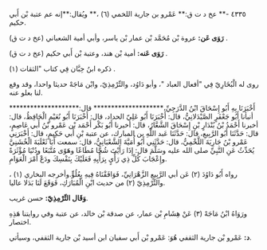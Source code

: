 ٤٣٣٥ -** عخ د ت ق:** عَمْرو بن جارية اللخمي (٦) ،** ويُقال:**إنه عم عتبة بْن أَبي حكيم.

**رَوَى عَن:** عروة بْن مُحَمَّد بْن عمار بْن ياسر، وأبي أمية الشعباني (عخ د ت ق) .

**رَوَى عَنه:** أمية بْن هند، وعتبة بْن أَبي حكيم (عخ د ت ق) .

ذكره ابنُ حِبَّان فِي كتاب "الثقات (١) .

روى له الْبُخَارِيّ فِي "أفعال العباد "، وأبو دَاوُد، والتِّرْمِذِيّ، وابْن مَاجَهْ حديثا واحدا، وقد وقع لنا بعلو عنه.

أَخْبَرَنَا بِهِ أَبُو إِسْحَاقَ ابْنُ الدَّرَجِيِّ،******************** قال:******************** أنبأنا أَبُو جَعْفَرٍ الصَّيْدَلانِيُّ، قال: أَخْبَرَنَا أَبُو عَلِيّ الحداد، قال: أَخْبَرَنَا أَبُو نُعَيْمٍ الْحَافِظُ، قال: أخبرنا أَحْمَدُ بْنُ بُنْدَارٍ بْنِ إِسْحَاقَ الشَّعَّارُ، قال: أخبرنا أَبُو بَكْر أَحْمَد بْن عَمْرو بْنُ أَبي عَاصِمٍ، قال: حَدَّثَنَا أَبُو الرَّبِيعِ، قال: حَدَّثَنَا عَبد اللَّهِ بن المبارك، عن عتبة بْنِ أَبي حَكِيمٍ، قال: أَخْبَرَنِي عَمْرو بْنُ جَارِيَةَ اللَّخْمِيُّ، قال: حَدَّثَنِي أَبُو أُمَيَّةَ الشَّعْبَانِيُّ، قال: سمعت أَبَا ثَعْلَبَةَ الْخُشَنِيَّ يُحَدِّثُ عَنِ النَّبِيِّ صلى الله عليه وسَلَّمَ قال: إِذَا رَأَيْتَ شُحًّا مُطَاعًا وهَوًى مُتَّبَعًا ودُنْيَا مُؤْثَرَةً وإِعْجَابَ كُلِّ ذِي رَأْيٍ بِرَأْيِهِ فَعَلَيْكَ بِنَفْسِكَ ودَعْ أَمْرَ الْعَوَامِ.

رواه أَبُو دَاوُدَ (٢) عَن أبي الرَّبِيعِ الزَّهْرَانِيِّ، فَوَافَقْنَاهُ فِيهِ بِعُلُوٍّ.وأخرجه البخاري (١) ، والتِّرْمِذِيّ (٢) من حديث ابْنِ الْمُبَارَكِ، فَوَقَعَ لَنَا بَدَلا عاليا.

**وَقَال التِّرْمِذِيّ:** حسن غريب.

ورَوَاهُ ابْنُ مَاجَهْ (٣) عَنْ هِشَامِ بْن عمار، عن صدقة بْن خالد، عن عتبة وفي روايتنا هَذِهِ اختصار.

**د:** عَمْرو بْن جارية الثقفي هُوَ: عَمْرو بْن أَبي سفيان ابن أسيد بْن جارية الثقفي، وسيأتي.